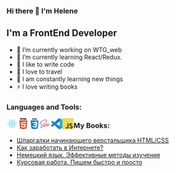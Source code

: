 ### Hi there 👋 I'm Helene

## I'm a FrontEnd Developer
- 🔭 I’m currently working on WTG_web
- 🌱 I’m currently learning React/Redux.
- 💪 I like to write code
- 🎉 I love to travel
- 🥅 I am constantly learning new things
- ⚡ I love writing books

### Languages and Tools:

<img align="left" alt="React" width="26px" src="https://raw.githubusercontent.com/github/explore/80688e429a7d4ef2fca1e82350fe8e3517d3494d/topics/react/react.png" />
<img align="left" alt="HTML5" width="26px" src="https://raw.githubusercontent.com/github/explore/80688e429a7d4ef2fca1e82350fe8e3517d3494d/topics/html/html.png" />
<img align="left" alt="CSS3" width="26px" src="https://raw.githubusercontent.com/github/explore/80688e429a7d4ef2fca1e82350fe8e3517d3494d/topics/css/css.png" />
<img align="left" alt="Sass" width="26px" src="https://raw.githubusercontent.com/github/explore/80688e429a7d4ef2fca1e82350fe8e3517d3494d/topics/sass/sass.png" />
<img align="left" alt="Visual Studio Code" width="26px" src="https://raw.githubusercontent.com/github/explore/80688e429a7d4ef2fca1e82350fe8e3517d3494d/topics/visual-studio-code/visual-studio-code.png" />
<img align="left" alt="JavaScript" width="26px" src="https://raw.githubusercontent.com/github/explore/80688e429a7d4ef2fca1e82350fe8e3517d3494d/topics/javascript/javascript.png" />

### My Books:
- [Шпаргалки начинающего верстальщика HTML/CSS](https://ridero.ru/books/shpargalki_dlya_nachinayushego_verstalshika_html_css/)
- [Как заработать в Интернете?](https://ridero.ru/books/kak_zarabotat_v_internete_2/)
- [Немецкий язык. Эффективные методы изучения](https://ridero.ru/books/nemeckii_yazyk_1/)
- [Курсовая работа. Пишем быстро и просто](https://ridero.ru/books/kursovaya_rabota/)
